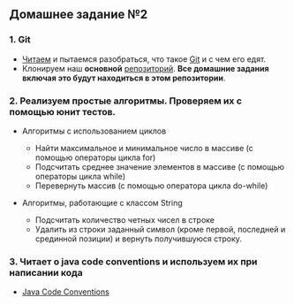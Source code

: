 ## Домашнее задание №2

### 1. Git
 * [Читаем](https://git-scm.com/book/ru/v2) и пытаемся разобраться, что такое [Git](https://git-scm.com/) и c чем его едят.
 * Клонируем наш **основной** [репозиторий](https://github.com/rxn1d/courses-2-2016). **Все домашние задания включая это
  будут находиться в этом репозитории**.

### 2. Реализуем простые алгоритмы. Проверяем их с помощью юнит тестов.
 * Алгоритмы с использованием циклов
   * Найти максимальное и минимальное число в массиве (с помощью операторы цикла for)
   * Подсчитать среднее значение элементов в массиве (с помощью операторы цикла while)
   * Перевернуть массив (с помощью оператора цикла do-while)

 * Алгоритмы, работающие с классом String
   * Подсчитать количество четных чисел в строке
   * Удалить из строки заданный символ (кроме первой, последней и срединной позиции) и вернуть получившуюся строку.

### 3. Читает о java code conventions и используем их при написании кода
 * [Java Code Conventions](http://www.oracle.com/technetwork/java/codeconventions-150003.pdf)